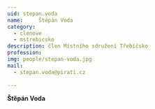 ```yaml
---
uid: stepan.voda
name:     Štěpán Voda
category:
  - clenove
  - mstrebicsko
description: člen Místního sdružení Třebíčsko
profession: 
img: people/stepan-voda.jpg
mail:
  - stepan.voda@pirati.cz
  
---
```


**Štěpán Voda**
